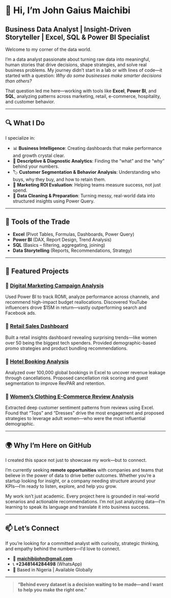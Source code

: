 # 👋 Hi, I’m John Gaius Maichibi 
## Business Data Analyst | Insight-Driven Storyteller | Excel, SQL & Power BI Specialist

Welcome to my corner of the data world.

I’m a data analyst passionate about turning raw data into meaningful, human stories that drive decisions, shape strategies, and solve real business problems. My journey didn’t start in a lab or with lines of code—it started with a question: *Why do some businesses make smarter decisions than others?*

That question led me here—working with tools like **Excel**, **Power BI**, and **SQL**, analyzing patterns across marketing, retail, e-commerce, hospitality, and customer behavior.

---

## 🔍 What I Do

I specialize in:

- 📊 **Business Intelligence**: Creating dashboards that make performance and growth crystal clear.
- 🧠 **Descriptive & Diagnostic Analytics**: Finding the “what” and the “why” behind your numbers.
- 🏷️ **Customer Segmentation & Behavior Analysis**: Understanding who buys, why they buy, and how to retain them.
- 💼 **Marketing ROI Evaluation**: Helping teams measure success, not just spend.
- 🧼 **Data Cleaning & Preparation**: Turning messy, real-world data into structured insights using Power Query.

---

## 🧰 Tools of the Trade

- **Excel** (Pivot Tables, Formulas, Dashboards, Power Query)
- **Power BI** (DAX, Report Design, Trend Analysis)
- **SQL** (Basics – filtering, aggregating, joining)
- **Data Storytelling** (Reports, Recommendations, Strategy)

---

## 📁 Featured Projects

### 🔹 [Digital Marketing Campaign Analysis](https://github.com/GeniusGaius/Digital-Marketing-Campaign-Analysis)
Used Power BI to track ROMI, analyze performance across channels, and recommend high-impact budget reallocations. Discovered YouTube influencers drove $15M in return—vastly outperforming search and Facebook ads.

### 🔹 [Retail Sales Dashboard](https://github.com/GeniusGaius/Retail-Sales-Dashboard)
Built a retail insights dashboard revealing surprising trends—like women over 50 being the biggest tech spenders. Provided demographic-based promo strategies and product bundling recommendations.

### 🔹 [Hotel Booking Analysis](https://github.com/GeniusGaius/Hotel-Booking-Analysis)
Analyzed over 100,000 global bookings in Excel to uncover revenue leakage through cancellations. Proposed cancellation risk scoring and guest segmentation to improve RevPAR and retention.

### 🔹 [Women’s Clothing E-Commerce Review Analysis](https://github.com/GeniusGaius/Womens-Clothing-Review-Analysis)
Extracted deep customer sentiment patterns from reviews using Excel. Found that “Tops” and “Dresses” drive the most engagement and proposed strategies to leverage adult women—who were the most influential demographic.

---

## 🌍 Why I’m Here on GitHub

I created this space not just to showcase my work—but to connect.

I’m currently seeking **remote opportunities** with companies and teams that believe in the power of data to drive better outcomes. Whether you’re a startup looking for insight, or a company needing structure around your KPIs—I’m ready to listen, explore, and help you grow.

My work isn’t just academic. Every project here is grounded in real-world scenarios and actionable recommendations. I’m not just analyzing data—I’m learning to speak its language and translate it into business success.

---

## 📫 Let’s Connect

If you’re looking for a committed analyst with curiosity, strategic thinking, and empathy behind the numbers—I’d love to connect.

- 📧 **maichibijohn@gmail.com**
- 📞 **+2348144284498** (WhatsApp)
- 📍 Based in Nigeria | Available Globally

---

> **“Behind every dataset is a decision waiting to be made—and I want to help you make the right one.”**


